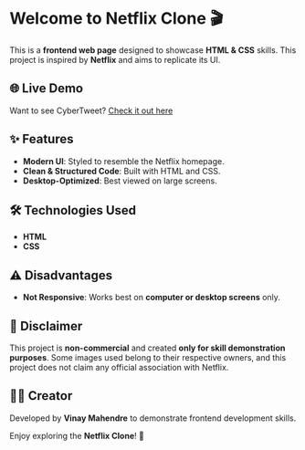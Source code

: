 # Welcome to Netflix Clone 🎬

This is a **frontend web page** designed to showcase **HTML & CSS** skills. This project is inspired by **Netflix** and aims to replicate its UI.


## 🌐 Live Demo
Want to see CyberTweet? [Check it out here](https://vinaymahendre.github.io/Netflix/)


## ✨ Features

- **Modern UI**: Styled to resemble the Netflix homepage.
- **Clean & Structured Code**: Built with HTML and CSS.
- **Desktop-Optimized**: Best viewed on large screens.

## 🛠️ Technologies Used

- **HTML**
- **CSS**

## ⚠️ Disadvantages

- **Not Responsive**: Works best on **computer or desktop screens** only.

## 🚨 Disclaimer

This project is **non-commercial** and created **only for skill demonstration purposes**. Some images used belong to their respective owners, and this project does not claim any official association with Netflix.

## 👨‍💻 Creator

Developed by **Vinay Mahendre** to demonstrate frontend development skills.

Enjoy exploring the **Netflix Clone**! 🍿

